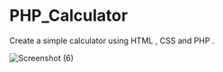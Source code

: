 # PHP_Calculator

Create a simple calculator using HTML , CSS and PHP .

![Screenshot (6)](https://user-images.githubusercontent.com/96996302/161892570-4a5d269b-0134-498d-a463-2b70caa05c79.png)

